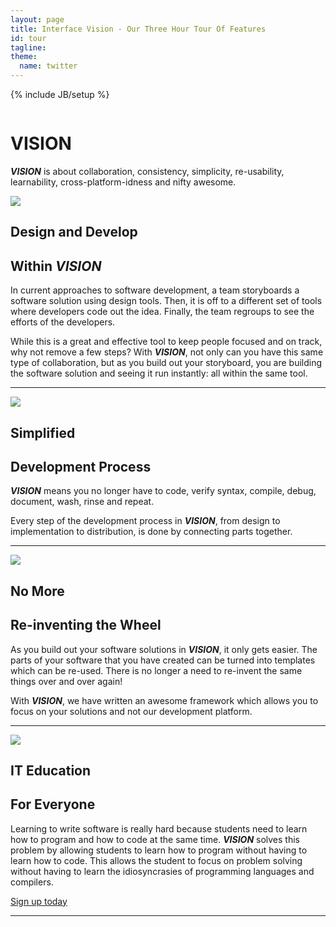 ```yaml
---
layout: page
title: Interface Vision - Our Three Hour Tour Of Features
id: tour
tagline: 
theme:
  name: twitter
---
```

{% include JB/setup %}

<!-- Carousel ================================================== -->
<div id="myCarousel" class="carousel slide">
  <div class="carousel-inner">
    <div class="item active">
      <img src="{{ ASSET_PATH }}/img/carousel/slide-10.jpg" alt="">
      <div class="container">
        <div class="carousel-caption">
          <h1>VISION</h1>
          <p class="lead"><b><i>VISION</i></b> is about collaboration, consistency, simplicity, re-usability, learnability, cross-platform-idness and nifty awesome.</p>
        </div> <!-- carousel-caption -->
      </div> <!-- container -->
    </div> <!-- item active -->
  </div> <!-- carousel-inner -->
</div>

<!-- Marketing Messaging and Featurettes ================================================== -->
<!-- Wrap the rest of the page in another container to center all the content. -->

<div class="container marketing">
  <div class="featurette" id="Proposals">
    <img class="featurette-image pull-right" src="{{ ASSET_PATH }}/img/misc/tour_02.png">
    <h2 class="featurette-heading">Design and Develop </h2>
    <h2 class="featurette-heading muted">Within <i>VISION</i></h2>
    <p class="lead">In current approaches to software development, a team storyboards a software solution using design tools. Then, it is off to a different set of tools where developers code out the idea. Finally, the team regroups to see the efforts of the developers.</p>
	  <p class="lead">While this is a great and effective tool to keep people focused and on track, why not remove a few steps?  With <b><i>VISION</i></b>, not only can you have this same type of collaboration, but as you build out your storyboard, you are building the software solution and seeing it run instantly: all within the same tool.</p>
  </div> <!-- featurette -->
  
  <hr class="featurette-divider">
  
  <div class="featurette" id="Proposals2">
    <img class="featurette-image pull-left" src="{{ ASSET_PATH }}/img/misc/tour_03.png">
    <h2 class="featurette-heading">Simplified </h2>
    <h2 class="featurette-heading muted">Development Process</h2>
    <p class="lead"><b><i>VISION</i></b> means you no longer have to code, verify syntax, compile, debug, document, wash, rinse and repeat.</p>
    <p class="lead">Every step of the development process in <b><i>VISION</i></b>, from design to implementation to distribution, is done by connecting parts together.</p>
  </div> <!-- featurette -->

  <hr class="featurette-divider">

  <div class="featurette">
    <img class="featurette-image pull-right" src="{{ ASSET_PATH }}/img/misc/tour_04.png">
    <h2 class="featurette-heading">No More </h2>
    <h2 class="featurette-heading muted">Re-inventing the Wheel</h2>
    <p class="lead">As you build out your software solutions in <b><i>VISION</i></b>, it only gets easier. The parts of your software that you have created can be turned into templates which can be re-used. There is no longer a need to re-invent the same things over and over again!</p>
    <p class="lead">With <b><i>VISION</i></b>, we have written an awesome framework which allows you to focus on your solutions and not our development platform.</p>
  </div> <!-- featurette -->

  <hr class="featurette-divider">

  <div class="featurette">
    <img class="featurette-image pull-left" src="{{ ASSET_PATH }}/img/misc/glowingParts.jpg">
    <h2 class="featurette-heading">IT Education </h2>
    <h2 class="featurette-heading muted">For Everyone</h2>
    <p class="lead">Learning to write software is really hard because students need to learn how to program and how to code at the same time. <b><i>VISION</i></b> solves this problem by allowing students to learn how to program without having to learn how to code. This allows the student to focus on problem solving without having to learn the idiosyncrasies of programming languages and compilers.</p>	
  </div> <!-- featurette -->

  <div class="huge-divider pagination-centered">
    <a class="btn btn-large btn-success" href="./signup.html">Sign up today</a>
  </div>  

  <hr class="featurette-divider">

</div>
